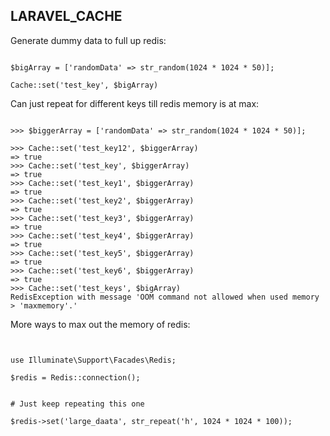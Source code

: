 ## LARAVEL_CACHE

Generate dummy data to full up redis:

```

$bigArray = ['randomData' => str_random(1024 * 1024 * 50)];

Cache::set('test_key', $bigArray)

```

Can just repeat for different keys till redis memory is at max:

```

>>> $biggerArray = ['randomData' => str_random(1024 * 1024 * 50)];

>>> Cache::set('test_key12', $biggerArray)
=> true
>>> Cache::set('test_key', $biggerArray)
=> true
>>> Cache::set('test_key1', $biggerArray)
=> true
>>> Cache::set('test_key2', $biggerArray)
=> true
>>> Cache::set('test_key3', $biggerArray)
=> true
>>> Cache::set('test_key4', $biggerArray)
=> true
>>> Cache::set('test_key5', $biggerArray)
=> true
>>> Cache::set('test_key6', $biggerArray)
=> true
>>> Cache::set('test_keys', $bigArray)
RedisException with message 'OOM command not allowed when used memory > 'maxmemory'.'

```


More ways to max out the memory of redis:


```


use Illuminate\Support\Facades\Redis;

$redis = Redis::connection();


# Just keep repeating this one

$redis->set('large_daata', str_repeat('h', 1024 * 1024 * 100));

```